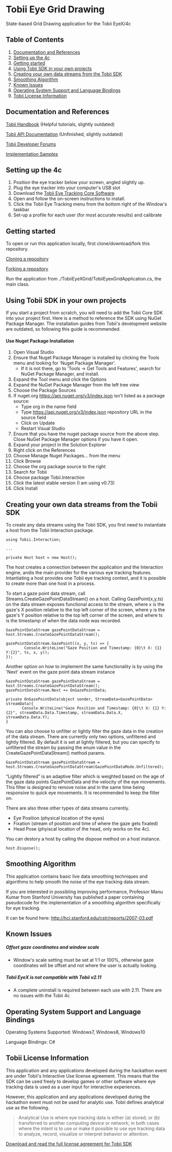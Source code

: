 # Tobii Eye Grid Drawing
State-based Grid Drawing application for the Tobii EyeX/4c

## Table of Contents
1. [Documentation and References](#documentation-and-references)
2. [Setting up the 4c](#setting-up-the-4c)
3. [Getting started](#getting-started)
4. [Using Tobii SDK in your own projects](#using-tobii-sdk-in-your-own-projects)
5. [Creating your own data streams from the Tobii SDK](#creating-your-own-data-streams-from-the-tobii-sdk)
6. [Smoothing Algorithm](#smoothing-algorithm)
7. [Known Issues](#known-issues)
8. [Operating System Support and Language Bindings](#operating-system-support-and-language-bindings)
9. [Tobii License Information](#tobii-license-information)

## Documentation and References
[Tobii Handbook](https://tobii.github.io/CoreSDK/articles/intro.html) (Helpful tutorials, slightly outdated)

[Tobii API Documentation](https://tobii.github.io/CoreSDK/api/index.html) (Unfinished, slightly outdated)

[Tobii Developer Forums](http://developer.tobii.com/community-forums/)

[Implementation Samples](https://github.com/Tobii/CoreSDK/tree/master/samples)

## Setting up the 4c
1. Position the eye tracker below your screen, angled slightly up.
2. Plug the eye tracker into your computer's USB slot
3. Download the [Tobii Eye Tracking Core Software](https://tobiigaming.com/getstarted/)
4. Open and follow the on-screen instructions to install.
5. Click the Tobii Eye Tracking menu from the bottom right of the Window's taskbar
6. Set-up a profile for each user (for most accurate results) and calibrate

## Getting started
To open or run this application locally, first clone/download/fork this repository.

[Cloning a repository](https://help.github.com/articles/cloning-a-repository/)

[Forking a repository](https://help.github.com/articles/fork-a-repo/)

Run the application from ./TobiiEyeXGrid/TobiiEyexGridApplication.cs, the main class.

## Using Tobii SDK in your own projects
If you start a project from scratch, you will need to add the Tobii Core SDK into your project first. Here is a method to reference the SDK using NuGet Package Manager. The installation guides from Tobii's development website are outdated, so following this guide is recommended.

#### Use Nuget Package Installation
1. Open Visual Studio
2. Ensure that Nuget Package Manager is installed by clicking the Tools menu and looking for 'Nuget Package Manager'.
   - If it is not there, go to 'Tools -> Get Tools and Features', search for NuGet Package Manager, and install.
3. Expand the Tool menu and click the Options
4. Expand the NuGet Package Manager from the left tree view
5. Choose the Package Sources
6. If nuget.org https://api.nuget.org/v3/index.json isn't listed as a package source:
   - Type org in the name field
   - Type https://api.nuget.org/v3/index.json repository URL in the source field
   - Click on Update
   - Restart Visual Studio
7. Ensure that you have the nuget package source from the above step. Close NuGet Package Manager options if you have it open.
8. Expand your project in the Solution Explorer
9. Right click on the References
10. Choose Manage Nuget Packages… from the menu
12. Click Browse
13. Choose the org package source to the right
14. Search for Tobii
15. Choose package Tobii.Interaction
16. Click the latest stable version (I am using v0.73)
17. Click Install

## Creating your own data streams from the Tobii SDK
To create any data streams using the Tobii SDK, you first need to instantiate a host from the Tobii Interaction package.
```
using Tobii.Interaction;

...

private Host host = new Host();
```
The host creates a connection between the application and the Interaction engine, andis the main provider for the various eye tracking features. Intantiating a host provides one Tobii eye tracking context, and it is possible to create more than one host in a process. 

To start a gaze point data stream, call Streams.CreateGazePointDataStream() on a host. Calling GazePoint(x,y,ts) on the data stream exposes functional access to the stream, where x is the gaze's X position relative to the top left corner of the screen, where y is the gaze's Y position relative to the top left corner of the screen, and where ts is the timestamp of when the data node was recorded.
```
GazePointDataStream gazePointDataStream = host.Streams.CreateGazePointDataStream();

gazePointDataStream.GazePoint((x, y, ts) => {
        Console.WriteLine("Gaze Position and Timestamp: {0}\t X: {1} Y:{2}", ts, x, y));
});
```

Another option on how to implement the same functionality is by using the 'Next' event on the gaze point data stream instance
```
GazePointDataStream gazePointDataStream = host.Streams.CreateGazePointDataStream();
gazePointDataStream.Next += OnGazePointData;

private OnGazePointData(object sender, StreamData<GazePointData> streamData){
       Console.WriteLine("Gaze Position and Timestamp: {0}\t X: {1} Y:{2}", streamData.Data.Timestamp, streamData.Data.X, streamData.Data.Y); 
}
```

You can also choose to unfilter or lightly filter the gaze data in the creation of the data stream. There are currently only two options, unfiltered and lightly filtered. By default it is set at lightly filtered, but you can specify to unfiltered the stream by passing the enum value in the CreateGazePointDataStream() method params.

```
GazePointDataStream gazePointDataStream = host.Streams.CreateGazePointDataStream(GazePointDataMode.Unfiltered);
```

“Lightly filtered” is an adaptive filter which is weighted based on the age of the gaze data points GazePointData and the velocity of the eye movements. This filter is designed to remove noise and in the same time being responsive to quick eye movements. It is recommended to keep the filter on.

There are also three other types of data streams currently.
- Eye Position (physical location of the eyes)
- Fixation (stream of position and time of where the gaze gets fixated)
- Head Pose (phyiscal location of the head, only works on the 4c).

You can destory a host by calling the dispose method on a host instance.
```
host.Dispose();
```

## Smoothing Algorithm
This application contains basic live data smoothing techniques and algorithms to help smooth the noise of the eye tracking data stream.

If you are interested in possibling improving performance, Professor Manu Kumar from Stanford University has published a paper 
containing pseudocode for the implementation of a smoothing algorithm specifically for eye tracking.

It can be found here:
http://hci.stanford.edu/cstr/reports/2007-03.pdf

## Known Issues
##### Offset gaze coordinates and window scale
   * Window's scale setting must be set at 1:1 or 100%, otherwise gaze coordinates will be offset and not where the user is actually looking.

##### Tobii EyeX is not compatible with Tobii v2.11
   * A complete uninstall is required between each use with 2.11. There are no issues with the Tobii 4c

## Operating System Support and Language Bindings
Operating Systems Supported: Windows7, Windows8, Windows10

Language Bindings: C#

## Tobii License Information
This application and any applications developed during the hackathon event are under Tobii's Interactive Use license agreement. This means that the SDK can be used freely to develop games or other software where eye tracking data is used as a user input for interactive experiences. 

However, this application and any applications developed during the hackathon event must not be used for analytic use. Tobii defines analytical use as the following.

> Analytical Use is where eye tracking data is either (a) stored; or (b) transferred to another computing device or network; in both cases where the intent is to use or make it possible to use eye tracking data to analyze, record, visualize or interpret behavior or attention.

[Download and read the full license agreement for Tobii SDK](http://developer.tobii.com/?wpdmdl=203)
